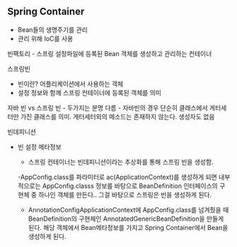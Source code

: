 ## Spring Container
  - Bean들의 생명주기를 관리
  - 관리 위해 IoC를 사용

빈팩토리
    - 스프링 설정파일에 등록된 Bean 객체를 생성하고 관리하는 컨테이너

스프링빈
  - 빈이란? 어플리케이션에서 사용하는 객체
  - 설정 정보와 함께 스프링 컨테이너에 등록된 객체를 의미

  자바 빈 vs 스프링 빈
    - 두가지는 분명 다름
    - 자바빈의 경우 단순히 클래스에서 게터세터만 가진 클래스를 의미. 게터세터외의 메소드는 존재하지 않는다. 생성자도 없음

빈데피니션
  - 빈 설정 메타정보
    - 스프링 컨테이너는 빈데피니션이라는 추상화를 통해 스프링 빈을 생성함.

    -AppConfig.class를 파라미터로 ac(ApplicationContext)를 생성하게 되면 내부적으로는 AppConfig.classs 정보를 바탕으로 BeanDefinition 인터페이스의 구현체 중 하나인 객체를 만든다.. 그걸 바탕으로 스프링은 빈을 생성하게 된다.
    - AnnotationConfigApplicationContext에 AppConfig.class를 넘겨줬을 때 BeanDefinition의 구현체인 AnnotatedGenericBeanDefinition을 만들게 된다. 해당 객체에서 Bean메타정보를 가지고 Spring Container에서 Bean을 생성하게 된다.

